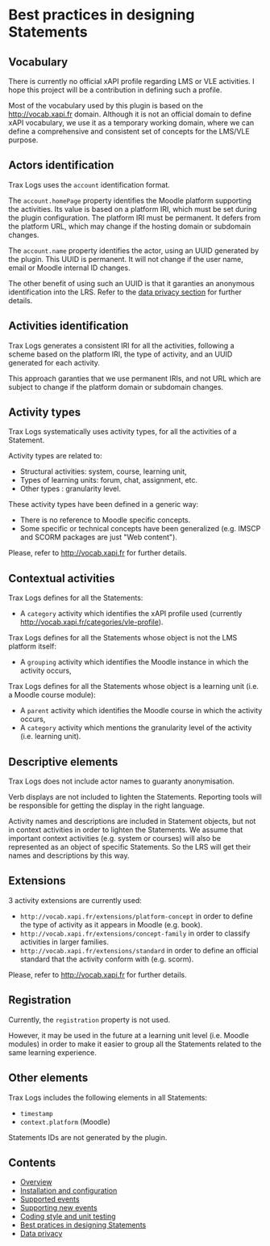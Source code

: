 # Best practices in designing Statements

## Vocabulary

There is currently no official xAPI profile regarding LMS or VLE activities.
I hope this project will be a contribution in defining such a profile. 

Most of the vocabulary used by this plugin is based on the http://vocab.xapi.fr domain.
Although it is not an official domain to define xAPI vocabulary, we use it as a temporary working domain,
where we can define a comprehensive and consistent set of concepts for the LMS/VLE purpose.


## Actors identification

Trax Logs uses the `account` identification format.

The `account.homePage` property identifies the Moodle platform supporting the activities.
Its value is based on a platform IRI, which must be set during the plugin configuration.
The platform IRI must be permanent. It defers from the platform URL, which may change if the hosting domain or subdomain changes.

The `account.name` property identifies the actor, using an UUID generated by the plugin.
This UUID is permanent. It will not change if the user name, email or Moodle internal ID changes.

The other benefit of using such an UUID is that it garanties an anonymous identification into the LRS.
Refer to the [data privacy section](privacy.md) for further details.


## Activities identification

Trax Logs generates a consistent IRI for all the activities, following a scheme based on the platform IRI,
the type of activity, and an UUID generated for each activity.

This approach garanties that we use permanent IRIs, and not URL which are subject to change
if the platform domain or subdomain changes.


## Activity types

Trax Logs systematically uses activity types, for all the activities of a Statement.

Activity types are related to:
* Structural activities: system, course, learning unit,
* Types of learning units: forum, chat, assignment, etc.
* Other types : granularity level.

These activity types have been defined in a generic way:
* There is no reference to Moodle specific concepts.
* Some specific or technical concepts have been generalized (e.g. IMSCP and SCORM packages are just "Web content").

Please, refer to http://vocab.xapi.fr for further details.


## Contextual activities

Trax Logs defines for all the Statements:
* A `category` activity which identifies the xAPI profile used (currently http://vocab.xapi.fr/categories/vle-profile).

Trax Logs defines for all the Statements whose object is not the LMS platform itself:
* A `grouping` activity which identifies the Moodle instance in which the activity occurs,

Trax Logs defines for all the Statements whose object is a learning unit (i.e. a Moodle course module):
* A `parent` activity which identifies the Moodle course in which the activity occurs,
* A `category` activity which mentions the granularity level of the activity (i.e. learning unit).


## Descriptive elements

Trax Logs does not include actor names to guaranty anonymisation.

Verb displays are not included to lighten the Statements. Reporting tools will be responsible for getting the display in the right language.

Activity names and descriptions are included in Statement objects, but not in context activities in order to lighten the Statements. We assume that important context activities (e.g. system or courses) will also be represented as an object of specific Statements. So the LRS will get their names and descriptions by this way.


## Extensions

3 activity extensions are currently used:
- `http://vocab.xapi.fr/extensions/platform-concept` in order to define the type of activity as it appears in Moodle (e.g. book).
- `http://vocab.xapi.fr/extensions/concept-family` in order to classify activities in larger families.
- `http://vocab.xapi.fr/extensions/standard` in order to define an official standard that the activity conform with (e.g. scorm).

Please, refer to http://vocab.xapi.fr for further details.


## Registration

Currently, the `registration` property is not used.

However, it may be used in the future at a learning unit level (i.e. Moodle modules) 
in order to make it easier to group all the Statements related to the same learning experience.


## Other elements

Trax Logs includes the following elements in all Statements:
* `timestamp`
* `context.platform` (Moodle)

Statements IDs are not generated by the plugin.


## Contents

* [Overview](../README.md)
* [Installation and configuration](install.md)
* [Supported events](events.md)
* [Supporting new events](extend.md)
* [Coding style and unit testing](test.md)
* [Best pratices in designing Statements](best-practices.md)
* [Data privacy](privacy.md)
